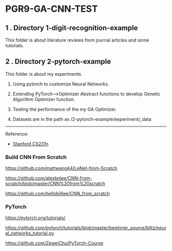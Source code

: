 # PGR9-GA-CNN-TEST

## 1 . Directory 1-digit-recognition-example

This folder is about literature reviews from journal articles and some tutorials.

## 2 . Directory 2-pytorch-example

This folder is about my experiments.

1. Using pytorch to customize Neural Networks.

2. Extending PyTorch-->Optimizer Abstract functions to develop Genetic Algorithm Optimizer function.

3. Testing the performance of the my GA Optimizer.

4. Datasets are in the path as /2-pytorch-example/experiment/_data

-----------------------------------------------------------------------------
Reference:

- [Stanford CS231n](http://cs231n.github.io/convolutional-networks/)

### Build CNN From Scratch
https://github.com/mattwang44/LeNet-from-Scratch

https://github.com/alexbnlee/CNN-from-scratch/blob/master/CNN%20from%20scratch

https://github.com/hellobilllee/CNN_from_scratch

### PyTorch
https://pytorch.org/tutorials/

https://github.com/pytorch/tutorials/blob/master/beginner_source/blitz/neural_networks_tutorial.py

https://github.com/ZeweiChu/PyTorch-Course

